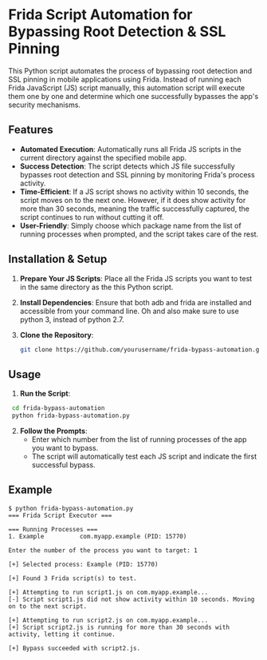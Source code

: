 # **Frida Script Automation for Bypassing Root Detection & SSL Pinning**

This Python script automates the process of bypassing root detection and SSL pinning in mobile applications using Frida. Instead of running each Frida JavaScript (JS) script manually, this automation script will execute them one by one and determine which one successfully bypasses the app's security mechanisms.

## **Features**

- **Automated Execution**: Automatically runs all Frida JS scripts in the current directory against the specified mobile app.
- **Success Detection**: The script detects which JS file successfully bypasses root detection and SSL pinning by monitoring Frida's process activity.
- **Time-Efficient**: If a JS script shows no activity within 10 seconds, the script moves on to the next one. However, if it does show activity for more than 30 seconds, meaning the traffic successfully captured, the script continues to run without cutting it off.
- **User-Friendly**: Simply choose which package name from the list of running processes when prompted, and the script takes care of the rest.

## **Installation & Setup**

1. **Prepare Your JS Scripts**:
Place all the Frida JS scripts you want to test in the same directory as the this Python script.

2. **Install Dependencies**:
Ensure that both adb and frida are installed and accessible from your command line. Oh and also make sure to use python 3, instead of python 2.7.

3. **Clone the Repository**:
   ```bash
   git clone https://github.com/yourusername/frida-bypass-automation.git

## **Usage**
   
1. **Run the Script**:
  ```bash
   cd frida-bypass-automation
   python frida-bypass-automation.py
```

2. **Follow the Prompts**:
   - Enter which number from the list of running processes of the app you want to bypass.
   - The script will automatically test each JS script and indicate the first successful bypass.
     
## **Example**
```
$ python frida-bypass-automation.py
=== Frida Script Executor ===

=== Running Processes ===
1. Example          com.myapp.example (PID: 15770)

Enter the number of the process you want to target: 1

[+] Selected process: Example (PID: 15770)

[+] Found 3 Frida script(s) to test.

[+] Attempting to run script1.js on com.myapp.example...
[-] Script script1.js did not show activity within 10 seconds. Moving on to the next script.

[+] Attempting to run script2.js on com.myapp.example...
[+] Script script2.js is running for more than 30 seconds with activity, letting it continue.

[+] Bypass succeeded with script2.js.
```

